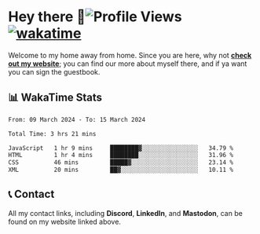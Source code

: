 # Hey there :wave:![Profile Views](https://komarev.com/ghpvc/?username=skifli) [![wakatime](https://wakatime.com/badge/user/b4317b02-0c6d-457b-82a4-a448b8a8d1df.svg)](https://wakatime.com/@b4317b02-0c6d-457b-82a4-a448b8a8d1df)

Welcome to my home away from home. Since you are here, why not [**check out my website**](https://skifli.pages.dev); you can find our more about myself there, and if ya want you can sign the guestbook.

## 📊 WakaTime Stats

<!--START_SECTION:waka-->

```txt
From: 09 March 2024 - To: 15 March 2024

Total Time: 3 hrs 21 mins

JavaScript   1 hr 9 mins     ████████▓░░░░░░░░░░░░░░░░   34.79 %
HTML         1 hr 4 mins     ████████░░░░░░░░░░░░░░░░░   31.96 %
CSS          46 mins         █████▓░░░░░░░░░░░░░░░░░░░   23.14 %
XML          20 mins         ██▓░░░░░░░░░░░░░░░░░░░░░░   10.11 %
```

<!--END_SECTION:waka-->

## 📞 Contact

All my contact links, including **Discord**, **LinkedIn**, and **Mastodon**, can be found on my website linked above.
